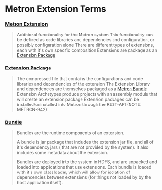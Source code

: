 # Metron Extension Terms


### [Metron Extension](../metron-extensions)
> Additional functionality for the Metron system
> This functionality can be defined as code libraries and dependencies and configuration, or possibly configuration alone
> There are different types of extensions, each with it's own specific composition
> Extensions are package as an [Extension Package](#extension-package)
 
### [Extension Package](extension_packaging.md)
> The compressed file that contains the configurations and code libraries and dependencies of the extension
> The Extension Library and dependencies are themselves packaged as a [Metron Bundle](../../bundles-lib)
> Extension Archetypes produce projects with an assembly module that will create an extension package
> Extension packages can be installed/uninstalled into Metron through the REST-API (NOTE: METRON-942)

### [Bundle](../../bundles-lib)

> Bundles are the runtime components of an extension.
> 
> A bundle is jar package that includes the extension jar file, and all of it's dependency jars ( that are not provided by the system).
> It also includes some metadata about the extension.
> 
> Bundles are deployed into the system in HDFS, and are unpacked and loaded into applications that use extensions.
> Each bundle is loaded with it's own classloader, which will allow for isolation of dependencies between extensions (for things not loaded by
> by the host application itself).
